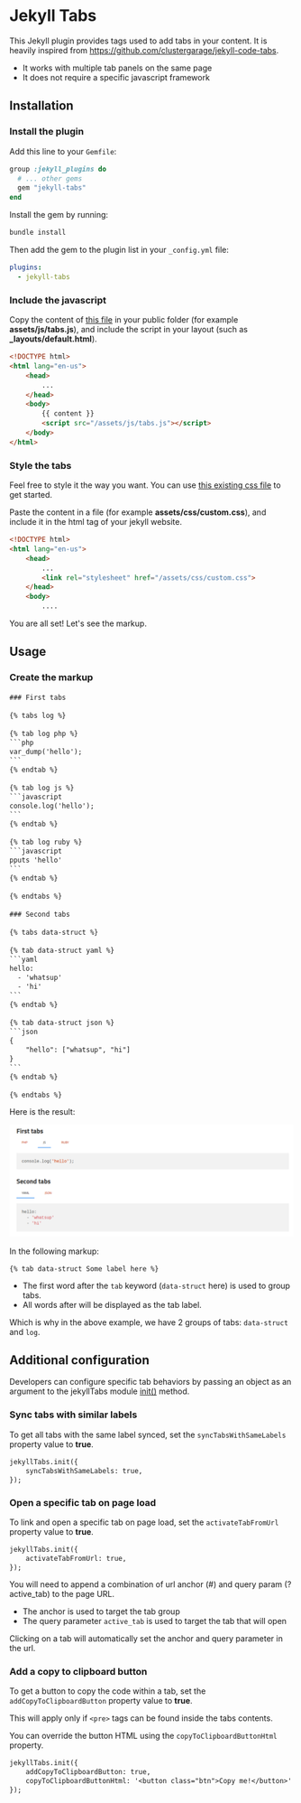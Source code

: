 Jekyll Tabs
===========

This Jekyll plugin provides tags used to add tabs in your content. It is heavily inspired from https://github.com/clustergarage/jekyll-code-tabs.
  * It works with multiple tab panels on the same page
  * It does not require a specific javascript framework

Installation
------------

### Install the plugin

Add this line to your `Gemfile`:

```ruby
group :jekyll_plugins do
  # ... other gems
  gem "jekyll-tabs"
end
```

Install the gem by running:

```bash
bundle install
```

Then add the gem to the plugin list in your `_config.yml` file:

```yaml
plugins:
  - jekyll-tabs
```

### Include the javascript

Copy the content of [this file](https://raw.githubusercontent.com/Ovski4/jekyll-tabs/master/docs/tabs.js) in your public folder (for example **assets/js/tabs.js**), and include the script in your layout (such as **_layouts/default.html**).

```html
<!DOCTYPE html>
<html lang="en-us">
    <head>
        ...
    </head>
    <body>
        {{ content }}
        <script src="/assets/js/tabs.js"></script>
    </body>
</html>
```

### Style the tabs

Feel free to style it the way you want. You can use [this existing css file](https://raw.githubusercontent.com/Ovski4/jekyll-tabs/master/docs/tabs.css) to get started.

Paste the content in a file (for example **assets/css/custom.css**), and include it in the html <head> tag of your jekyll website.

```html
<!DOCTYPE html>
<html lang="en-us">
    <head>
        ...
        <link rel="stylesheet" href="/assets/css/custom.css">
    </head>
    <body>
        ....
```

You are all set! Let's see the markup.

Usage
-----

### Create the markup

````
### First tabs

{% tabs log %}

{% tab log php %}
```php
var_dump('hello');
```
{% endtab %}

{% tab log js %}
```javascript
console.log('hello');
```
{% endtab %}

{% tab log ruby %}
```javascript
pputs 'hello'
```
{% endtab %}

{% endtabs %}

### Second tabs

{% tabs data-struct %}

{% tab data-struct yaml %}
```yaml
hello:
  - 'whatsup'
  - 'hi'
```
{% endtab %}

{% tab data-struct json %}
```json
{
    "hello": ["whatsup", "hi"]
}
```
{% endtab %}

{% endtabs %}

````

Here is the result:

![Example to demo how tabs will render](docs/tabs-example.png)

In the following markup:

```
{% tab data-struct Some label here %}
```

* The first word after the `tab` keyword (`data-struct` here) is used to group tabs.
* All words after will be displayed as the tab label.

Which is why in the above example, we have 2 groups of tabs: `data-struct` and `log`.

Additional configuration
------------------------

Developers can configure specific tab behaviors by passing an object as an argument to the jekyllTabs module [init()](https://github.com/Ovski4/jekyll-tabs/blob/master/docs/tabs.js#L3) method.

### Sync tabs with similar labels

To get all tabs with the same label synced, set the `syncTabsWithSameLabels` property value to **true**.

```
jekyllTabs.init({
    syncTabsWithSameLabels: true,
});
```

### Open a specific tab on page load

To link and open a specific tab on page load, set the `activateTabFromUrl` property value to **true**.

```
jekyllTabs.init({
    activateTabFromUrl: true,
});
```

You will need to append a combination of url anchor (#) and query param (?active_tab) to the page URL.

* The anchor is used to target the tab group
* The query parameter `active_tab` is used to target the tab that will open

Clicking on a tab will automatically set the anchor and query parameter in the url.

### Add a copy to clipboard button

To get a button to copy the code within a tab, set the `addCopyToClipboardButton` property value to **true**.

This will apply only if `<pre>` tags can be found inside the tabs contents.

You can override the button HTML using the `copyToClipboardButtonHtml` property.

```
jekyllTabs.init({
    addCopyToClipboardButton: true,
    copyToClipboardButtonHtml: '<button class="btn">Copy me!</button>'
});
```
